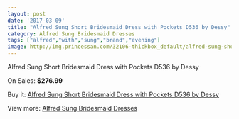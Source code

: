 ```yaml
---
layout: post
date: '2017-03-09'
title: "Alfred Sung Short Bridesmaid Dress with Pockets D536 by Dessy"
category: Alfred Sung Bridesmaid Dresses
tags: ["alfred","with","sung","brand","evening"]
image: http://img.princessan.com/32106-thickbox_default/alfred-sung-short-bridesmaid-dress-with-pockets-d536-by-dessy.jpg
---
```

Alfred Sung Short Bridesmaid Dress with Pockets D536 by Dessy

On Sales: **$276.99**
<a href="https://www.princessan.com/en/14684-alfred-sung-short-bridesmaid-dress-with-pockets-d536-by-dessy.html"><amp-img layout="responsive" width="600" height="600" src="//img.princessan.com/32106-thickbox_default/alfred-sung-short-bridesmaid-dress-with-pockets-d536-by-dessy.jpg" alt="Alfred Sung Short Bridesmaid Dress with Pockets D536 by Dessy 0" /></a>

Buy it: [Alfred Sung Short Bridesmaid Dress with Pockets D536 by Dessy](https://www.princessan.com/en/14684-alfred-sung-short-bridesmaid-dress-with-pockets-d536-by-dessy.html "Alfred Sung Short Bridesmaid Dress with Pockets D536 by Dessy")

View more: [Alfred Sung Bridesmaid Dresses](https://www.princessan.com/en/107- "Alfred Sung Bridesmaid Dresses")